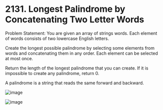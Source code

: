 # 2131. Longest Palindrome by Concatenating Two Letter Words

Problem Statement: You are given an array of strings words. Each element of words consists of two lowercase English letters.

Create the longest possible palindrome by selecting some elements from words and concatenating them in any order. Each element can be selected at most once.

Return the length of the longest palindrome that you can create. If it is impossible to create any palindrome, return 0.

A palindrome is a string that reads the same forward and backward.

 
![image](https://github.com/aryanv175/leetcode/assets/91381804/b1e09170-0fcf-4412-8a8b-0cf87cac3e21)

![image](https://github.com/aryanv175/leetcode/assets/91381804/6f09ab50-46fd-4367-837b-96222b1d4258)
